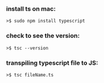 ### install ts on mac:
    >$ sudo npm install typescript


### check to see the version:

    >$ tsc --version

### transpiling typescript file to JS:

    >$ tsc fileName.ts
